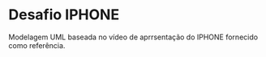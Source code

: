 # Desafio IPHONE

Modelagem UML baseada no vídeo de aprrsentação do IPHONE fornecido como referência.